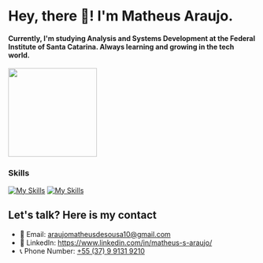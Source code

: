 # Hey, there 👋! I'm Matheus Araujo.

#### Currently, I'm studying Analysis and Systems Development at the Federal Institute of Santa Catarina. Always learning and growing in the tech world.

<div>
<img height="180px" src="https://github-readme-streak-stats.herokuapp.com/?user=matheus-s-araujo&theme=dark"/></br>
</div>


### Skills

[![My Skills](https://skillicons.dev/icons?i=html,css,java,postgres,vscode)](https://skillicons.dev)
[![My Skills](https://skillicons.dev/icons?i=figma,git,github)](https://skillicons.dev)


## Let's talk? Here is my contact
- 📧 Email: <a href="mailto:araujomatheusdesousa10@gmail.com?">araujomatheusdesousa10@gmail.com<a/>
- 🔗 LinkedIn: <a href="https://www.linkedin.com/in/matheus-s-araujo/">https://www.linkedin.com/in/matheus-s-araujo/<a/>
- 📞 Phone Number: <a href="https://api.whatsapp.com/send/?phone=5537991319210&text&type=phone_number&app_absent=0">+55 (37) 9 9131 9210<a/>
